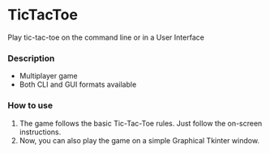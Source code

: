 # TicTacToe
Play tic-tac-toe on the command line or in a User Interface

### Description
* Multiplayer game
* Both CLI and GUI formats available

### How to use
1. The game follows the basic Tic-Tac-Toe rules. Just follow the on-screen instructions.
2. Now, you can also play the game on a simple Graphical Tkinter window.
